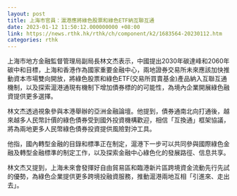 ```yaml
---
layout: post
title: 上海市官員：滬港應將綠色股票和綠色ETF納互聯互通
date: 2023-01-12 11:50:12.000000000 +08:00
link: https://news.rthk.hk/rthk/ch/component/k2/1683564-20230112.htm
categories: rthk
---
```


上海市地方金融監督管理局副局長林文杰表示，中國提出2030年碳達峰和2060年碳中和目標，上海和香港作為國家重要金融中心，兩地證券交易所未來應該加快推動資本市場雙向開放，將綠色股票和綠色ETF(交易所買賣基金)產品納入互聯互通機制，以及探索滬港通現有機制下增加債券標的的可能性，為境內企業開展綠色融資提供更多選擇。

林文杰透過視象參與本港舉辦的亞洲金融論壇。他提到，債券通南北向打通後，越來越多人民幣計價的綠色債券受到國外投資機構歡迎，相信「互換通」框架協議，將為兩地更多人民幣綠色債券投資提供風險對沖工具。

他指，國內轉型金融的目錄和標準正在制定，滬港下一步可以共同參與國際綠色金融及轉型金融標準的制定工作，以及探索金融中心綠色化的發展路徑、信息共享。

林文杰又提到，上海未來會發揮好自由貿易區和臨港新片區跨境資金流動先行先試的優勢，為綠色企業提供更多跨境投融資服務，推動滬港兩地互相「引進來、走出去」。
